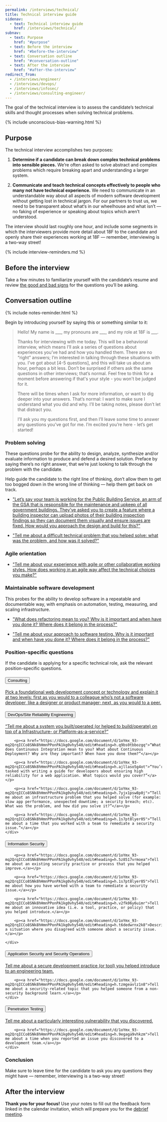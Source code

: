 ```yaml
---
permalink: /interviews/technical/
title: Technical interview guide
sidenav:
  - text: Technical interview guide
    href: /interviews/technical/
subnav:
  - text: Purpose
    href: "#purpose"
  - text: Before the interview
    href: "#before-the-interview"
  - text: Conversation outline
    href: "#conversation-outline"
  - text: After the interview
    href: "#after-the-interview"
redirect_from:
  - /interviews/engineer/
  - /interviews/devops/
  - /interviews/infosec/
  - /interviews/consulting-engineer/
---
```


The goal of the technical interview is to assess the candidate’s technical skills and thought processes when solving technical problems.

{% include unconscious-bias-warning.html %}

## Purpose

The technical interview accomplishes two purposes:

1. **Determine if a candidate can break down complex technical problems into sensible pieces.** We’re often asked to solve abstract and complex problems which require breaking apart and understanding a larger system.

2. **Communicate and teach technical concepts effectively to people who many not have technical experience.** We need to communicate in an understandable way about all aspects of modern software development without getting lost in technical jargon. For our partners to trust us, we need to be transparent about what‘s in our wheelhouse and what isn’t — no faking of experience or speaking about topics which aren’t understood.

The interview should last roughly one hour, and include some segments in which the interviewers provide more detail about 18F to the candidate and openly share their experiences working at 18F — remember, interviewing is a two-way street!

{% include interview-reminders.md %}

## Before the interview

Take a few minutes to familiarize yourself with the candidate’s resume and review [the good and bad signs](https://docs.google.com/document/d/1oYmx_93-mq2QrqICCo8SNk8hHmnPPonPA1kg0vhy540/edit) for the questions you’ll be asking.

## Conversation outline

{% include notes-reminder.html %}

Begin by introducing yourself by saying this or something similar to it:

> Hello! My name is \_\_\_, my pronouns are \_\_\_, and my role at 18F is \_\_\_.
>
> Thanks for interviewing with me today. This will be a behavioral interview, which means I’ll ask a series of questions about experiences you’ve had and how you handled them. There are no “right” answers; I’m interested in talking through these situations with you. I’ve got about [4-5 questions], and this will take us about an hour, perhaps a bit less. Don’t be surprised if others ask the same questions in other interviews; that’s normal. Feel free to think for a moment before answering if that's your style - you won't be judged for it.
>
> There will be times when I ask for more information, or want to dig deeper into your answers. That’s normal: I want to make sure I understand what you did and why. I’ll be taking notes, please don’t let that distract you.
>
> I’ll ask you my questions first, and then I’ll leave some time to answer any questions you’ve got for me. I’m excited you’re here - let’s get started!

### Problem solving

These questions probe for the ability to design, analyze, synthesize and/or evaluate information
to produce and defend a desired solution. Preface by saying there’s no right answer, that we’re just looking to talk through the problem with the candidate.

Help guide the candidate to the right line of thinking, don’t allow them to get too bogged down in the wrong line of thinking — help them get back on track.

* ["Let’s say your team is working for the Public Building Service, an arm of the GSA that is responsible for the maintenance and upkeep of all government buildings. They’ve asked you to create a feature where a building inspector can upload photos of their building inspection findings so they can document them visually and ensure issues are fixed. How would you approach the design and build for this?"](https://docs.google.com/document/d/1oYmx_93-mq2QrqICCo8SNk8hHmnPPonPA1kg0vhy540/edit#heading=h.tgd47iei6k4w)

* ["Tell me about a difficult technical problem that you helped solve: what was the problem, and how was it solved?"](https://docs.google.com/document/d/1oYmx_93-mq2QrqICCo8SNk8hHmnPPonPA1kg0vhy540/edit#heading=h.ory7bezha9al)

### Agile orientation

* ["Tell me about your experience with agile or other collaborative working styles. How does working in an agile way affect the technical choices you make?"](https://docs.google.com/document/d/1oYmx_93-mq2QrqICCo8SNk8hHmnPPonPA1kg0vhy540/edit#heading=h.p3zgydisjuv3)


### Maintainable software development

This probes for the ability to develop software in a repeatable and documentable way, with emphasis on automation, testing, measuring, and scaling infrastructure.

* ["What does refactoring mean to you? Why is it important and when have you done it? Where does it belong in the process?"](https://docs.google.com/document/d/1oYmx_93-mq2QrqICCo8SNk8hHmnPPonPA1kg0vhy540/edit#heading=h.iiceusfwxdz6)

* ["Tell me about your approach to software testing. Why is it important and when have you done it? Where does it belong in the process?"](https://docs.google.com/document/d/1oYmx_93-mq2QrqICCo8SNk8hHmnPPonPA1kg0vhy540/edit#heading=h.8vmh70tr7j6b)

### Position-specific questions

If the candidate is applying for a specific technical role, ask the relevant position-specific questions.

<div class="usa-accordion usa-accordion--bordered">
  <h4 class="usa-accordion__heading">
    <button class="usa-accordion__button" aria-expanded="true" aria-controls="consulting">
      Consulting
    </button>
  </h4>
    <div id="consulting" class="usa-accordion__content">
        <a href="https://docs.google.com/document/d/1oYmx_93-mq2QrqICCo8SNk8hHmnPPonPA1kg0vhy540/edit#heading=h.8lizmty3jisl">Pick a foundational web development concept or technology and explain it at two levels: first as you would to a colleague who’s not a software developer, like a designer or product manager; next, as you would to a peer.</a>
    </div>
  <h4 class="usa-accordion__heading">
    <button class="usa-accordion__button" aria-expanded="false" aria-controls="devops">
      DevOps/Site Reliability Engineering
    </button>
  </h4>
    <div id="devops" class="usa-accordion__content">
        <p><a href="https://docs.google.com/document/d/1oYmx_93-mq2QrqICCo8SNk8hHmnPPonPA1kg0vhy540/edit#heading=h.8oo7fbtvctyj">“Tell me about a system you built/operated (or helped to build/operate) on top of a Infrastructure- or Platform-as-a-service?”</a></p>

        <p><a href="https://docs.google.com/document/d/1oYmx_93-mq2QrqICCo8SNk8hHmnPPonPA1kg0vhy540/edit#heading=h.q9bs0tbbozgq">“What does Continuous Integration mean to you? What about Continuous Deployment? Why are they important? When have you done them?”</a></p>

        <p><a href="https://docs.google.com/document/d/1oYmx_93-mq2QrqICCo8SNk8hHmnPPonPA1kg0vhy540/edit#heading=h.ajllaso5g4ot">“You’re tasked with writing a guide for developers about ensuring high reliability for a web application. What topics would you cover?”</a></p>

        <p><a href="https://docs.google.com/document/d/1oYmx_93-mq2QrqICCo8SNk8hHmnPPonPA1kg0vhy540/edit#heading=h.7yjx1psw8p0j">“Tell me about an infrastructure problem that you helped solve (for example: slow app performance, unexpected downtime; a security breach; etc). What was the problem, and how did you solve it?”</a></p>

        <p><a href="https://docs.google.com/document/d/1oYmx_93-mq2QrqICCo8SNk8hHmnPPonPA1kg0vhy540/edit#heading=h.1s7pt8lyer05">“Tell me about a time that you worked with a team to remediate a security issue.”</a></p>
    </div>
  <h4 class="usa-accordion__heading">
    <button class="usa-accordion__button" aria-expanded="false" aria-controls="infosec">
      Information Security
    </button>
  </h4>
    <div id="infosec" class="usa-accordion__content">

        <p><a href="https://docs.google.com/document/d/1oYmx_93-mq2QrqICCo8SNk8hHmnPPonPA1kg0vhy540/edit#heading=h.5z8517vrmoea">Tell me about an existing security practice or process that you helped improve.</a></p>

        <p><a href="https://docs.google.com/document/d/1oYmx_93-mq2QrqICCo8SNk8hHmnPPonPA1kg0vhy540/edit#heading=h.1s7pt8lyer05">Tell me about how you have worked with a team to remediate a security issue.</a></p>

        <p><a href="https://docs.google.com/document/d/1oYmx_93-mq2QrqICCo8SNk8hHmnPPonPA1kg0vhy540/edit#heading=h.v2fk06y6uimr">Tell me about an innovative idea (i.e. a tool, practice, or policy) that you helped introduce.</a></p>

        <p><a href="https://docs.google.com/document/d/1oYmx_93-mq2QrqICCo8SNk8hHmnPPonPA1kg0vhy540/edit#heading=h.t6dedwrnx2k8">Describe a situation where you disagreed with someone about a security issue.</a></p>

    </div>
  <h4 class="usa-accordion__heading">
    <button class="usa-accordion__button" aria-expanded="false" aria-controls="appsec">
      Application Security and Security Operations
    </button>
  </h4>
    <div id="appsec" class="usa-accordion__content">
        <p><a href="https://docs.google.com/document/d/1oYmx_93-mq2QrqICCo8SNk8hHmnPPonPA1kg0vhy540/edit#heading=h.kp7l6vfz1yhg">Tell me about a secure development practice (or tool) you helped introduce to an engineering team.</a></p>

        <p><a href="https://docs.google.com/document/d/1oYmx_93-mq2QrqICCo8SNk8hHmnPPonPA1kg0vhy540/edit#heading=h.tzmgeavlz1n8">Tell me about a security-related topic that you helped someone from a non-security background learn.</a></p>
    </div>
  <h4 class="usa-accordion__heading">
    <button class="usa-accordion__button" aria-expanded="false" aria-controls="pentest">
      Penetration Testing
    </button>
  </h4>
    <div id="pentest" class="usa-accordion__content">
        <p><a href="https://docs.google.com/document/d/1oYmx_93-mq2QrqICCo8SNk8hHmnPPonPA1kg0vhy540/edit#heading=h.7x7o7oomtxsw">Tell me about a particularly interesting vulnerability that you discovered.</a></p>

        <p><a href="https://docs.google.com/document/d/1oYmx_93-mq2QrqICCo8SNk8hHmnPPonPA1kg0vhy540/edit#heading=h.9egaga9vhkzm">Tell me about a time when you reported an issue you discovered to a development team.</a></p>
    </div>
</div>

### Conclusion

Make sure to leave time for the candidate to ask you any questions they might have — remember, interviewing is a two-way street!

## After the interview

**Thank you for your focus!** Use your notes to fill out the feedback form linked in the calendar invitation, which will prepare you for the [debrief meeting]({{site.baseurl}}/debrief/).
